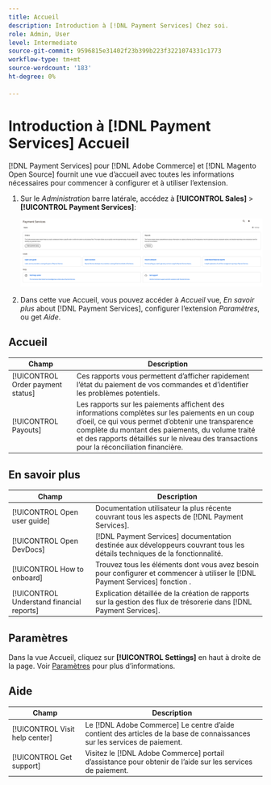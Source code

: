 ```yaml
---
title: Accueil
description: Introduction à [!DNL Payment Services] Chez soi.
role: Admin, User
level: Intermediate
source-git-commit: 9596815e31402f23b399b223f3221074331c1773
workflow-type: tm+mt
source-wordcount: '183'
ht-degree: 0%

---
```



# Introduction à [!DNL Payment Services] Accueil

[!DNL Payment Services] pour [!DNL Adobe Commerce] et [!DNL Magento Open Source] fournit une vue d’accueil avec toutes les informations nécessaires pour commencer à configurer et à utiliser l’extension.

1. Sur le _Administration_ barre latérale, accédez à **[!UICONTROL Sales]** > **[!UICONTROL Payment Services]**:

   ![Vue d’accueil](assets/home-view.png)

1. Dans cette vue Accueil, vous pouvez accéder à _Accueil_ vue, _En savoir plus_ about [!DNL Payment Services], configurer l’extension _Paramètres_, ou get _Aide_.

## Accueil

| Champ | Description |
|---|---|
| [!UICONTROL Order payment status] | Ces rapports vous permettent d’afficher rapidement l’état du paiement de vos commandes et d’identifier les problèmes potentiels. |
| [!UICONTROL Payouts] | Les rapports sur les paiements affichent des informations complètes sur les paiements en un coup d’oeil, ce qui vous permet d’obtenir une transparence complète du montant des paiements, du volume traité et des rapports détaillés sur le niveau des transactions pour la réconciliation financière. |

## En savoir plus

| Champ | Description |
|---|---|
| [!UICONTROL Open user guide] | Documentation utilisateur la plus récente couvrant tous les aspects de [!DNL Payment Services]. |
| [!UICONTROL Open DevDocs] | [!DNL Payment Services] documentation destinée aux développeurs couvrant tous les détails techniques de la fonctionnalité. |
| [!UICONTROL How to onboard] | Trouvez tous les éléments dont vous avez besoin pour configurer et commencer à utiliser le [!DNL Payment Services] fonction . |
| [!UICONTROL Understand financial reports] | Explication détaillée de la création de rapports sur la gestion des flux de trésorerie dans [!DNL Payment Services]. |

## Paramètres

Dans la vue Accueil, cliquez sur **[!UICONTROL Settings]** en haut à droite de la page. Voir [Paramètres](settings.md) pour plus d’informations.

## Aide

| Champ | Description |
|---|---|
| [!UICONTROL Visit help center] | Le [!DNL Adobe Commerce] Le centre d’aide contient des articles de la base de connaissances sur les services de paiement. |
| [!UICONTROL Get support] | Visitez le [!DNL Adobe Commerce] portail d’assistance pour obtenir de l’aide sur les services de paiement. |
